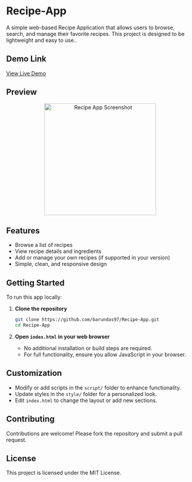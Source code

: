 # Recipe-App

A simple web-based Recipe Application that allows users to browse, search, and manage their favorite recipes. This project is designed to be lightweight and easy to use..

## Demo Link

[View Live Demo](https://cook-find.netlify.app/)

## Preview

<p align="center">
  <img src="https://res.cloudinary.com/dpywncjnh/image/upload/v1750343436/Barun_sArt_valakq.png" alt="Recipe App Screenshot" width="300"/>
</p>

## Features

- Browse a list of recipes
- View recipe details and ingredients
- Add or manage your own recipes (if supported in your version)
- Simple, clean, and responsive design

## Getting Started

To run this app locally:

1. **Clone the repository**
   ```bash
   git clone https://github.com/barundas97/Recipe-App.git
   cd Recipe-App
   ```

2. **Open `index.html` in your web browser**
   - No additional installation or build steps are required.
   - For full functionality, ensure you allow JavaScript in your browser.

## Customization

- Modify or add scripts in the `script/` folder to enhance functionality.
- Update styles in the `style/` folder for a personalized look.
- Edit `index.html` to change the layout or add new sections.

## Contributing

Contributions are welcome! Please fork the repository and submit a pull request.

## License

This project is licensed under the MIT License.
